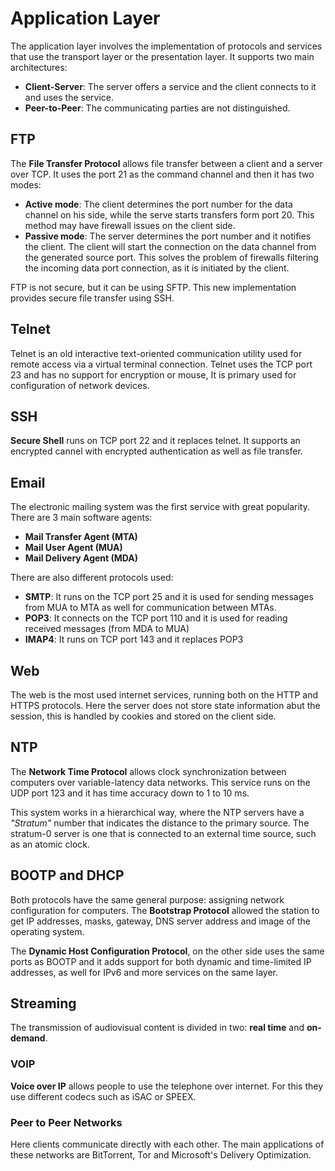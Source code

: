 # Application Layer

The application layer involves the implementation of protocols and services that use the transport layer or the presentation layer. It supports two main architectures:

- **Client-Server**: The server offers a service and the client connects to it and uses the service.
- **Peer-to-Peer**: The communicating parties are not distinguished.

## FTP

The **File Transfer Protocol** allows file transfer between a client and a server over TCP. It uses the port 21 as the command channel and then it has two modes:

- **Active mode**: The client determines the port number for the data channel on his side, while the serve starts transfers form port 20. This method may have firewall issues on the client side.
- **Passive mode**: The server determines the port number and it notifies the client. The client will start the connection on the data channel from the generated source port. This solves the problem of firewalls filtering the incoming data port connection, as it is initiated by the client.

FTP is not secure, but it can be using SFTP. This new implementation provides secure file transfer using SSH.

## Telnet

Telnet is an old interactive text-oriented communication utility used for remote access via a virtual terminal connection. Telnet uses the TCP port 23 and has no support for encryption or mouse, It is primary used for configuration of network devices.

## SSH

**Secure Shell** runs on TCP port 22 and it replaces telnet. It supports an encrypted cannel with encrypted authentication as well as file transfer.

## Email

The electronic mailing system was the first service with great popularity. There are 3 main software agents:

- **Mail Transfer Agent (MTA)**
- **Mail User Agent (MUA)**
- **Mail Delivery Agent (MDA)**

There are also different protocols used:

- **SMTP**: It runs on the TCP port 25 and it is used for sending messages from MUA to MTA as well for communication between MTAs.
- **POP3**: It connects on the TCP port 110 and it is used for reading received messages (from MDA to MUA)
- **IMAP4**: It runs on TCP port 143 and it replaces POP3

## Web

The web is the most used internet services, running both on the HTTP and HTTPS protocols. Here the server does not store state information abut the session, this is handled by cookies and stored on the client side.

## NTP

The **Network Time Protocol** allows clock synchronization between computers over variable-latency data networks. This service runs on the UDP port 123 and it has time accuracy down to 1 to 10 ms. 

This system works in a hierarchical way, where the NTP servers have a *"Stratum"* number that indicates the distance to the primary source. The stratum-0 server is one that is connected to an external time source, such as an atomic clock.

## BOOTP and DHCP

Both protocols have the same general purpose: assigning network configuration for computers. The **Bootstrap Protocol** allowed the station to get IP addresses, masks, gateway, DNS server address and image of the operating system.

The **Dynamic Host Configuration Protocol**, on the other side uses the same ports as BOOTP and it adds support for both dynamic and time-limited IP addresses, as well for IPv6 and more services on the same layer.

## Streaming

The transmission of audiovisual content is divided in two: **real time** and **on-demand**.

### VOIP

**Voice over IP** allows people to use the telephone over internet. For this they use different codecs such as iSAC or SPEEX. 

### Peer to Peer Networks

Here clients communicate directly with each other. The main applications of these networks are BitTorrent, Tor and Microsoft's Delivery Optimization.